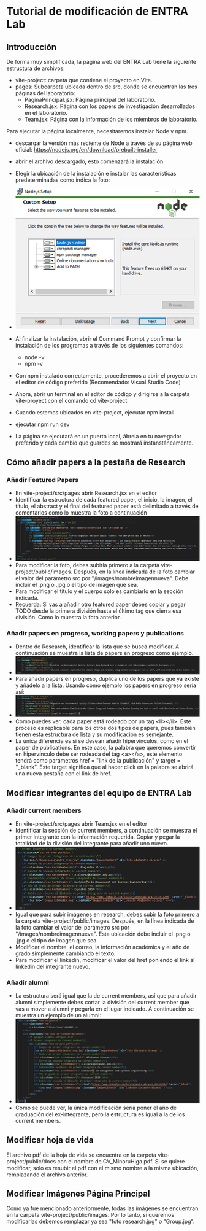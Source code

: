 # Tutorial de modificación de ENTRA Lab

## Introducción

De forma muy simplificada, la página web del ENTRA Lab tiene la siguiente estructura de archivos: 
- vite-project: carpeta que contiene el proyecto en Vite.
- pages: Subcarpeta ubicada dentro de src, donde se encuentran las tres páginas del laboratorio: 
  - PaginaPrincipal.jsx: Página principal del laboratorio.
  - Research.jsx: Página con los papers de investigación desarrollados en el laboratorio.
  - Team.jsx: Página con la información de los miembros de laboratorio.

Para ejecutar la página localmente, necesitaremos instalar Node y npm.
- descargar la versión más reciente de Node a través de su página web oficial: https://nodejs.org/en/download/prebuilt-installer
- abrir el archivo descargado, esto comenzará la instalación
- Elegir la ubicación de la instalación e instalar las características predeterminadas como indica la foto:
-  ![alt text](ImagenesReadme/image-1.png)
-  Al finalizar la instalación, abrir el Command Prompt y confirmar la instalación de los programas a través de los siguientes comandos:
   -  node -v 
   -  npm -v

- Con npm instalado correctamente, procederemos a abrir el proyecto en el editor de código preferido (Recomendado: Visual Studio Code)
- Ahora, abrir un terminal en el editor de código y dirigirse a la carpeta vite-proyect con el comando cd vite-project
- Cuando estemos ubicados en vite-project, ejecutar npm install
- ejecutar npm run dev
- La página se ejecutará en un puerto local, ábrela en tu navegador preferido y cada cambio que guardes se mostrará instanstáneamente.

## Cómo añadir papers a la pestaña de Research

### Añadir Featured Papers 
- En vite-project/src/pages abrir Research.jsx en el editor
- Identificar la estructura de cada featured paper, el inicio, la imagen, el título, el abstract y el final del featured paper está delimitado a través de comentarios como lo muestra la foto a continuación
- ![alt text](ImagenesReadme/image-2.png)
- Para modificar la foto, debes subirla primero a la carpeta vite-project/public/images. Después, en la línea indicada de la foto cambiar el valor del parámetro src por "/images/nombreimagennueva". Debe incluir el .png o .jpg o el tipo de imagen que sea. 
- Para modificar el título y el cuerpo solo es cambiarlo en la sección indicada.
- Recuerda: Si vas a añadir otro featured paper debes copiar y pegar TODO desde la primera división hasta el último tag que cierra esa división. Como lo muestra la foto anterior.

### Añadir papers en progreso, working papers y publications
- Dentro de Research, identificar la lista que se busca modificar. A continuación se muestra la lista de papers en progreso como ejemplo.
- ![alt text](ImagenesReadme/image-3.png)
- Para añadir papers en progreso, duplica uno de los papers que ya existe y añádelo a la lista. Usando como ejemplo los papers en progreso sería así:
- ![alt text](ImagenesReadme/image-4.png)
- Como puedes ver, cada paper está rodeado por un tag \<li>\</li>. Este proceso es replicable para los otros dos tipos de papers, pues también tienen esta estructura de lista y su modificación es semejante.
- La única diferencia es si se desean añadir hipervínculos, como en el paper de publications. En este caso, la palabra que queremos convertir en hipervínculo debe ser rodeada del tag \<a>\</a>, este elemento tendrá como parámetros href = "link de la publicación" y target = "_blank". Este target significa que al hacer click en la palabra se abrirá una nueva pestaña con el link de href.

## Modificar integrantes del equipo de ENTRA Lab

### Añadir current members
- En vite-project/src/pages abrir Team.jsx en el editor
- Identificar la sección de current members, a continuación se muestra el primer integrante con la información requerida. Copiar y pegar la totalidad de la división del integrante para añadir uno nuevo.
- ![alt text](ImagenesReadme/image-5.png)
- Igual que para subir imágenes en research, debes subir la foto primero a la carpeta vite-project/public/images. Después, en la línea indicada de la foto cambiar el valor del parámetro src por "/images/nombreimagennueva". Esta ubicación debe incluir el .png o .jpg o el tipo de imagen que sea.
- Modificar el nombre, el correo, la información académica y el año de grado simplemente cambiando el texto.
- Para modificar el linkedin, modificar el valor del href poniendo el link al linkedin del integrante nuevo. 

### Añadir alumni
- La estructura será igual que la de current members, así que para añadir alumni simplemente debes cortar la división del current member que vas a mover a alumni y pegarla en el lugar indicado. A continuación se muestra un ejemplo de un alumni: 
- ![alt text](ImagenesReadme/image-6.png)
- Como se puede ver, la única modificación sería poner el año de graduación del ex-integrante, pero la estructura es igual a la de los current members.

## Modificar hoja de vida
El archivo pdf de la hoja de vida se encuentra en la carpeta vite-project/public/docs con el nombre de CV_MinoruHiga.pdf. Si se quiere modificar, solo es resubir el pdf con el mismo nombre a la misma ubicación, remplazando el archivo anterior.

## Modificar Imágenes Página Principal
Como ya fue mencionado anteriormente, todas las imágenes se encuentran en la carpeta vite-project/public/images. Por lo tanto, si queremos modificarlas debemos remplazar ya sea "foto research.jpg" o "Group.jpg".
